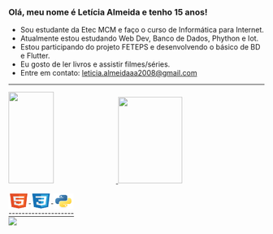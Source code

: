 ### Olá, meu nome é Letícia Almeida e tenho 15 anos!

- Sou estudante da Etec MCM e faço o curso de Informática para Internet.
- Atualmente estou estudando Web Dev, Banco de Dados, Phython e Iot.
- Estou participando do projeto FETEPS e desenvolvendo o básico de BD e Flutter.
- Eu gosto de ler livros e assistir filmes/séries.
- Entre em contato: leticia.almeidaaa2008@gmail.com
-------------------
<div>
  <a href="https://github.com/LeticiaAlmeida16">
  <img width="42%" height="180em" src="https://github-readme-stats.vercel.app/api?username=LeticiaAlmeida16&show_icons=true&theme=transparent">
  <img width="50%" height="170em" src="https://github-readme-stats.vercel.app/api/top-langs/?username=LeticiaAlmeida16&layout=compact">
</div>
<div style="display: inline_block"><br>
  <img align="center" alt="Rafa-HTML" height="30" width="40" src="https://raw.githubusercontent.com/devicons/devicon/master/icons/html5/html5-original.svg">
  <img align="center" alt="Rafa-CSS" height="30" width="40" src="https://raw.githubusercontent.com/devicons/devicon/master/icons/css3/css3-original.svg">
  <img align="center" alt="Rafa-Python" height="30" width="40" src="https://raw.githubusercontent.com/devicons/devicon/master/icons/python/python-original.svg">
</div>
--------------------

<div> 
  <a href="https://instagram.com/le.almeidan" target="_blank"><img src="https://img.shields.io/badge/-Instagram-%23E4405F?style=for-the-badge&logo=instagram&logoColor=white" target="_blank"></a>
</div>
